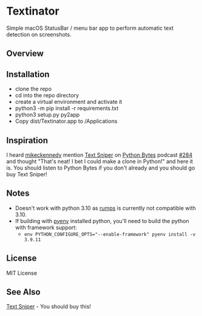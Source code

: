# Textinator

Simple macOS StatusBar / menu bar app to perform automatic text detection on screenshots.

## Overview

<!-- ![Textinator screenshot](textinator.png) -->

## Installation

- clone the repo
- cd into the repo directory
- create a virtual environment and activate it
- python3 -m pip install -r requirements.txt
- python3 setup.py py2app
- Copy dist/Textinator.app to /Applications

## Inspiration

I heard [mikeckennedy](https://github.com/mikeckennedy) mention [Text Sniper](https://textsniper.app/) on [Python Bytes](https://pythonbytes.fm/) podcast [#284](https://pythonbytes.fm/episodes/show/284/spicy-git-for-engineers) and thought "That's neat! I bet I could make a clone in Python!" and here it is.  You should listen to Python Bytes if you don't already and you should go buy Text Sniper!

## Notes

* Doesn't work with python 3.10 as [rumps](https://github.com/jaredks/rumps) is currently not compatible with 3.10.
* If building with [pyenv](https://github.com/pyenv/pyenv) installed python, you'll need to build the python with framework support:
    * `env PYTHON_CONFIGURE_OPTS="--enable-framework" pyenv install -v 3.9.11`

## License

MIT License

## See Also

[Text Sniper](https://textsniper.app/) - You should buy this!
